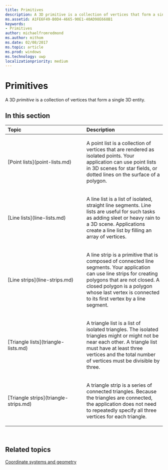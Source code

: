 ```yaml
---
title: Primitives
description: A 3D primitive is a collection of vertices that form a single 3D entity.
ms.assetid: A1FE6F49-B0D4-4665-90E1-40AD98E668B1
keywords:
- Primitives
author: michaelfromredmond
ms.author: mithom
ms.date: 02/08/2017
ms.topic: article
ms.prod: windows
ms.technology: uwp
localizationpriority: medium
---
```


# Primitives


A 3D *primitive* is a collection of vertices that form a single 3D entity.

## <span id="in-this-section"></span>In this section


<table>
<colgroup>
<col width="50%" />
<col width="50%" />
</colgroup>
<thead>
<tr class="header">
<th align="left">Topic</th>
<th align="left">Description</th>
</tr>
</thead>
<tbody>
<tr class="odd">
<td align="left"><p>[Point lists](point-lists.md)</p></td>
<td align="left"><p>A point list is a collection of vertices that are rendered as isolated points. Your application can use point lists in 3D scenes for star fields, or dotted lines on the surface of a polygon.</p></td>
</tr>
<tr class="even">
<td align="left"><p>[Line lists](line-lists.md)</p></td>
<td align="left"><p>A line list is a list of isolated, straight line segments. Line lists are useful for such tasks as adding sleet or heavy rain to a 3D scene. Applications create a line list by filling an array of vertices.</p></td>
</tr>
<tr class="odd">
<td align="left"><p>[Line strips](line-strips.md)</p></td>
<td align="left"><p>A line strip is a primitive that is composed of connected line segments. Your application can use line strips for creating polygons that are not closed. A closed polygon is a polygon whose last vertex is connected to its first vertex by a line segment.</p></td>
</tr>
<tr class="even">
<td align="left"><p>[Triangle lists](triangle-lists.md)</p></td>
<td align="left"><p>A triangle list is a list of isolated triangles. The isolated triangles might or might not be near each other. A triangle list must have at least three vertices and the total number of vertices must be divisible by three.</p></td>
</tr>
<tr class="odd">
<td align="left"><p>[Triangle strips](triangle-strips.md)</p></td>
<td align="left"><p>A triangle strip is a series of connected triangles. Because the triangles are connected, the application does not need to repeatedly specify all three vertices for each triangle.</p></td>
</tr>
</tbody>
</table>

 

## <span id="related-topics"></span>Related topics


[Coordinate systems and geometry](coordinate-systems-and-geometry.md)

 

 




